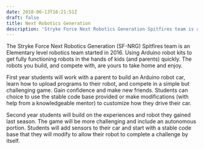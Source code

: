 ```yaml
---
date: 2018-06-13T16:21:51Z
draft: false
title: Next Robotics Generation
description: 'Stryke Force Next Robotics Generation Spitfires team is an elementary level robotics team.'
---
```


The Stryke Force Next Robotics Generation (SF-NRG) Spitfires team is an Elementary level robotics team started in 2016. Using Arduino robot kits to get fully functioning robots in the hands of kids (and parents) quickly. The robots you build, and compete with, are yours to take home and enjoy.

<!--more-->

First year students will work with a parent to build an Arduino robot car, learn how to upload programs to their robot, and compete in a simple but challenging game. Gain confidence and make new friends. Students can choice to use the stable code base provided or make modifications (with help from a knowledgeable mentor) to customize how they drive their car.

Second year students will build on the experiences and robot they gained last season. The game will be more challenging and include an autonomous portion. Students will add sensors to their car and start with a stable code base that they will modify to allow their robot to complete a challenge by itself.
